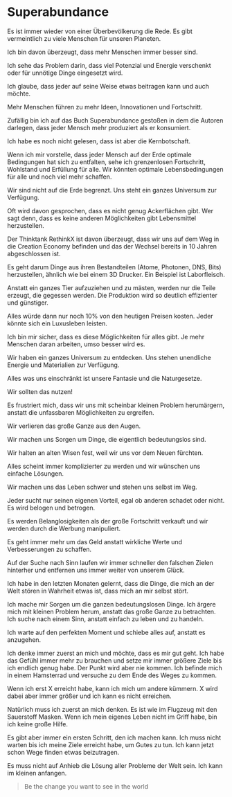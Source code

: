 # Superabundance

Es ist immer wieder von einer Überbevölkerung die Rede. Es gibt vermeintlich zu viele Menschen für unseren Planeten.

Ich bin davon überzeugt, dass mehr Menschen immer besser sind. 

Ich sehe das Problem darin, dass viel Potenzial und Energie verschenkt oder für unnötige Dinge eingesetzt wird.

Ich glaube, dass jeder auf seine Weise etwas beitragen kann und auch möchte.

Mehr Menschen führen zu mehr Ideen, Innovationen und Fortschritt.

Zufällig bin ich auf das Buch Superabundance gestoßen in dem die Autoren darlegen, dass jeder Mensch mehr produziert als er konsumiert.

Ich habe es noch nicht gelesen, dass ist aber die Kernbotschaft.

Wenn ich mir vorstelle, dass jeder Mensch auf der Erde optimale Bedingungen hat sich zu entfalten, sehe ich grenzenlosen Fortschritt, Wohlstand und Erfüllung für alle. Wir könnten optimale Lebensbedingungen für alle und noch viel mehr schaffen.

Wir sind nicht auf die Erde begrenzt. Uns steht ein ganzes Universum zur Verfügung.

Oft wird davon gesprochen, dass es nicht genug Ackerflächen gibt. Wer sagt denn, dass es keine anderen Möglichkeiten gibt Lebensmittel herzustellen. 

Der Thinktank RethinkX ist davon überzeugt, dass wir uns auf dem Weg in die Creation Economy befinden und das der Wechsel bereits in 10 Jahren abgeschlossen ist. 

Es geht darum Dinge aus ihren Bestandteilen (Atome, Photonen, DNS, Bits) herzustellen, ähnlich wie bei einem 3D Drucker. Ein Beispiel ist Laborfleisch. 

Anstatt ein ganzes Tier aufzuziehen und zu mästen, werden nur die Teile erzeugt, die gegessen werden. Die Produktion wird so deutlich effizienter und günstiger.

Alles würde dann nur noch 10% von den heutigen Preisen kosten. Jeder könnte sich ein Luxusleben leisten.

Ich bin mir sicher, dass es diese Möglichkeiten für alles gibt. Je mehr Menschen daran arbeiten, umso besser wird es. 

Wir haben ein ganzes Universum zu entdecken. Uns stehen unendliche Energie und Materialien zur Verfügung.

Alles was uns einschränkt ist unsere Fantasie und die Naturgesetze.

Wir sollten das nutzen!

Es frustriert mich, dass wir uns mit scheinbar kleinen Problem herumärgern, anstatt die unfassbaren Möglichkeiten zu ergreifen.

Wir verlieren das große Ganze aus den Augen.

Wir machen uns Sorgen um Dinge, die eigentlich bedeutungslos sind.

Wir halten an alten Wisen fest, weil wir uns vor dem Neuen fürchten.

Alles scheint immer komplizierter zu werden und wir wünschen uns einfache Lösungen.

Wir machen uns das Leben schwer und stehen uns selbst im Weg.

Jeder sucht nur seinen eigenen Vorteil, egal ob anderen schadet oder nicht. Es wird belogen und betrogen. 

Es werden Belanglosigkeiten als der große Fortschritt verkauft und wir werden durch die Werbung manipuliert.

Es geht immer mehr um das Geld anstatt wirkliche Werte und Verbesserungen zu schaffen.

Auf der Suche nach Sinn laufen wir immer schneller den falschen Zielen hinterher und entfernen uns immer weiter von unserem Glück.

Ich habe in den letzten Monaten gelernt, dass die Dinge, die mich an der Welt stören in Wahrheit etwas ist, dass mich an mir selbst stört.

Ich mache mir Sorgen um die ganzen bedeutungslosen Dinge. Ich ärgere mich mit kleinen Problem herum, anstatt das große Ganze zu betrachten. Ich suche nach einem Sinn, anstatt einfach zu leben und zu handeln.

Ich warte auf den perfekten Moment und schiebe alles auf, anstatt es anzugehen.

Ich denke immer zuerst an mich und möchte, dass es mir gut geht. Ich habe das Gefühl immer mehr zu brauchen und setze mir immer größere Ziele bis ich endlich genug habe. Der Punkt wird aber nie kommen. Ich befinde mich in einem Hamsterrad und versuche zu dem Ende des Weges zu kommen.

Wenn ich erst X erreicht habe, kann ich mich um andere kümmern. X wird dabei aber immer größer und ich kann es nicht erreichen.

Natürlich muss ich zuerst an mich denken. Es ist wie im Flugzeug mit den Sauerstoff Masken. Wenn ich mein eigenes Leben nicht im Griff habe, bin ich keine große Hilfe.

Es gibt aber immer ein ersten Schritt, den ich machen kann. Ich muss nicht warten bis ich meine Ziele erreicht habe, um Gutes zu tun. Ich kann jetzt schon Wege finden etwas beizutragen.

Es muss nicht auf Anhieb die Lösung aller Probleme der Welt sein. Ich kann im kleinen anfangen.

> Be the change you want to see in the world 